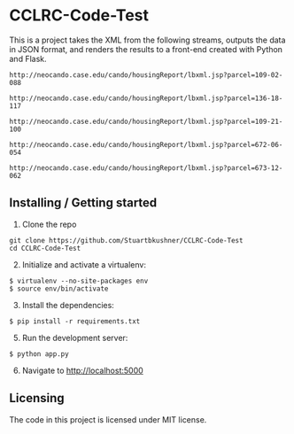 
# CCLRC-Code-Test

This is a project takes the XML from the following streams, outputs the data in JSON format, and renders
the results to a front-end created with Python and Flask.

```
http://neocando.case.edu/cando/housingReport/lbxml.jsp?parcel=109-02-088
```
```
http://neocando.case.edu/cando/housingReport/lbxml.jsp?parcel=136-18-117
```
```
http://neocando.case.edu/cando/housingReport/lbxml.jsp?parcel=109-21-100
```
```
http://neocando.case.edu/cando/housingReport/lbxml.jsp?parcel=672-06-054
```
```
http://neocando.case.edu/cando/housingReport/lbxml.jsp?parcel=673-12-062
```

## Installing / Getting started

1. Clone the repo

```shell
git clone https://github.com/Stuartbkushner/CCLRC-Code-Test
cd CCLRC-Code-Test
```
2. Initialize and activate a virtualenv:
```
$ virtualenv --no-site-packages env
$ source env/bin/activate
```

3. Install the dependencies:
```
$ pip install -r requirements.txt
```

5. Run the development server:
```
$ python app.py
```

6. Navigate to [http://localhost:5000](http://localhost:5000)

## Licensing

The code in this project is licensed under MIT license.

